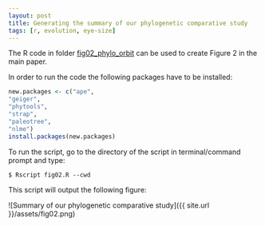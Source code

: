 ```yaml
---
layout: post
title: Generating the summary of our phylogenetic comparative study
tags: [r, evolution, eye-size]
---
```


The R code in folder [fig02_phylo_orbit](https://github.com/maciverlab/bigeye/tree/master/figs/fig02_phylo_orbit) can be used to create Figure 2 in the main paper.

In order to run the code the following packages have to be installed:


``` R
new.packages <- c("ape",
"geiger",
"phytools",
"strap",
"paleotree",
"nlme")
install.packages(new.packages)
```

To run the script, go to the directory of the script in terminal/command prompt and type:


```
$ Rscript fig02.R --cwd
```

This script will output the following figure:


![Summary of our phylogenetic comparative study]({{ site.url }}/assets/fig02.png)



